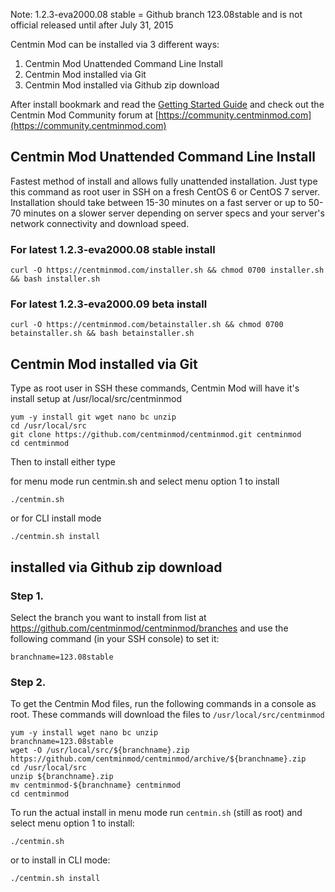 Note: 1.2.3-eva2000.08 stable = Github branch 123.08stable and is not official released until after July 31, 2015

Centmin Mod can be installed via 3 different ways:

1. Centmin Mod Unattended Command Line Install
2. Centmin Mod installed via Git
3. Centmin Mod installed via Github zip download

After install bookmark and read the [Getting Started Guide](http://centminmod.com/getstarted.html) and check out the Centmin Mod Community forum at [https://community.centminmod.com](https://community.centminmod.com)

## Centmin Mod Unattended Command Line Install

Fastest method of install and allows fully unattended installation. Just type this command as root user in SSH on a fresh CentOS 6 or CentOS 7 server. Installation should take between 15-30 minutes on a fast server or up to 50-70 minutes on a slower server depending on server specs and your server's network connectivity and download speed.

### For latest 1.2.3-eva2000.08 stable install

    curl -O https://centminmod.com/installer.sh && chmod 0700 installer.sh && bash installer.sh

### For latest 1.2.3-eva2000.09 beta install

    curl -O https://centminmod.com/betainstaller.sh && chmod 0700 betainstaller.sh && bash betainstaller.sh

## Centmin Mod installed via Git    

Type as root user in SSH these commands, Centmin Mod will have it's install setup at /usr/local/src/centminmod

    yum -y install git wget nano bc unzip
    cd /usr/local/src
    git clone https://github.com/centminmod/centminmod.git centminmod
    cd centminmod

Then to install either type

for menu mode run centmin.sh and select menu option 1 to install

    ./centmin.sh

or for CLI install mode

    ./centmin.sh install    

##   installed via Github zip download


### Step 1.


Select the branch you want to install from list at https://github.com/centminmod/centminmod/branches and use the following command (in your SSH console) to set it:

    branchname=123.08stable

### Step 2.


To get the Centmin Mod files, run the following commands in a console as root. These commands will download the files to `/usr/local/src/centminmod`

    yum -y install wget nano bc unzip
    branchname=123.08stable
    wget -O /usr/local/src/${branchname}.zip https://github.com/centminmod/centminmod/archive/${branchname}.zip
    cd /usr/local/src
    unzip ${branchname}.zip
    mv centminmod-${branchname} centminmod
    cd centminmod

To run the actual install in menu mode run `centmin.sh` (still as root) and select menu option 1 to install:

    ./centmin.sh

or to install in CLI mode:

    ./centmin.sh install
